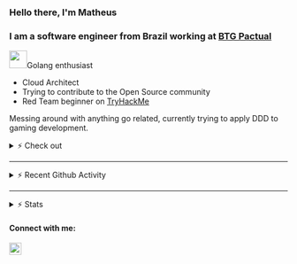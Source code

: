 ### Hello there, I'm Matheus

### I am a software engineer from Brazil working at [BTG Pactual](https://www.btgpactualdigital.com/)

<img height="32" width="32" src="https://api.iconify.design/logos-gopher.svg">Golang enthusiast
* Cloud Architect
* Trying to contribute to the Open Source community
* Red Team beginner on [TryHackMe](https://tryhackme.com/p/mjes)

Messing around with anything go related, currently trying to apply DDD to gaming development. 

<details>
<summary>⚡ Check out</summary>
<br>

[![ReadMe Card](https://github-readme-stats.vercel.app/api/pin/?username=mathantunes&repo=atari_pingpong_go&theme=tokyonight)](https://github.com/mathantunes/atari_pingpong_go)
<br>
</details>

<!-- ### Coding on
[![Top Langs](https://github-readme-stats.vercel.app/api/top-langs/?username=mathantunes&hide=css,java&langs_count=7)](https://github.com/mathantunes) -->

---

<details>
<summary>⚡ Recent Github Activity</summary>
<br>

<!--START_SECTION:activity-->

<br>
</details>

---

<details>
<summary>⚡ Stats</summary>
<br>

![Matheus's github stats](https://github-readme-stats.vercel.app/api?username=mathantunes&count_private=true&show_icons=true&theme=tokyonight)
<br>
</details>

#### Connect with me:

[<img align="left" alt="codeSTACKr | LinkedIn" width="22px" src="https://cdn.jsdelivr.net/npm/simple-icons@v3/icons/linkedin.svg" />][linkedin]

[linkedin]: https://www.linkedin.com/in/matheus-antunes-de-jesus-b81860112/
